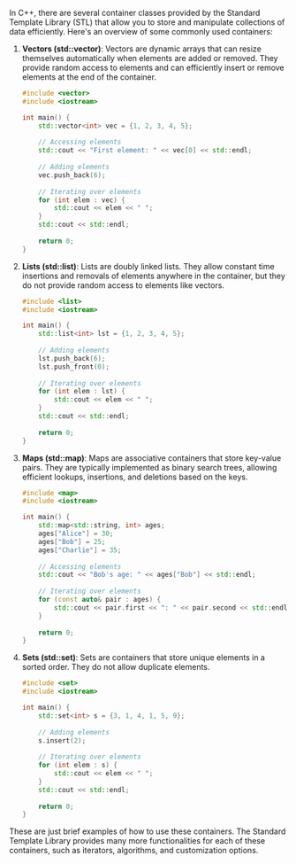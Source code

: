 In C++, there are several container classes provided by the Standard Template Library (STL) that allow you to store and manipulate collections of data efficiently. Here's an overview of some commonly used containers:

1. **Vectors (std::vector)**:
   Vectors are dynamic arrays that can resize themselves automatically when elements are added or removed. They provide random access to elements and can efficiently insert or remove elements at the end of the container.

   ```cpp
   #include <vector>
   #include <iostream>

   int main() {
       std::vector<int> vec = {1, 2, 3, 4, 5};
       
       // Accessing elements
       std::cout << "First element: " << vec[0] << std::endl;
       
       // Adding elements
       vec.push_back(6);
       
       // Iterating over elements
       for (int elem : vec) {
           std::cout << elem << " ";
       }
       std::cout << std::endl;
       
       return 0;
   }
   ```

2. **Lists (std::list)**:
   Lists are doubly linked lists. They allow constant time insertions and removals of elements anywhere in the container, but they do not provide random access to elements like vectors.

   ```cpp
   #include <list>
   #include <iostream>

   int main() {
       std::list<int> lst = {1, 2, 3, 4, 5};
       
       // Adding elements
       lst.push_back(6);
       lst.push_front(0);
       
       // Iterating over elements
       for (int elem : lst) {
           std::cout << elem << " ";
       }
       std::cout << std::endl;
       
       return 0;
   }
   ```

3. **Maps (std::map)**:
   Maps are associative containers that store key-value pairs. They are typically implemented as binary search trees, allowing efficient lookups, insertions, and deletions based on the keys.

   ```cpp
   #include <map>
   #include <iostream>

   int main() {
       std::map<std::string, int> ages;
       ages["Alice"] = 30;
       ages["Bob"] = 25;
       ages["Charlie"] = 35;
       
       // Accessing elements
       std::cout << "Bob's age: " << ages["Bob"] << std::endl;
       
       // Iterating over elements
       for (const auto& pair : ages) {
           std::cout << pair.first << ": " << pair.second << std::endl;
       }
       
       return 0;
   }
   ```

4. **Sets (std::set)**:
   Sets are containers that store unique elements in a sorted order. They do not allow duplicate elements.

   ```cpp
   #include <set>
   #include <iostream>

   int main() {
       std::set<int> s = {3, 1, 4, 1, 5, 9};
       
       // Adding elements
       s.insert(2);
       
       // Iterating over elements
       for (int elem : s) {
           std::cout << elem << " ";
       }
       std::cout << std::endl;
       
       return 0;
   }
   ```

These are just brief examples of how to use these containers. The Standard Template Library provides many more functionalities for each of these containers, such as iterators, algorithms, and customization options.
